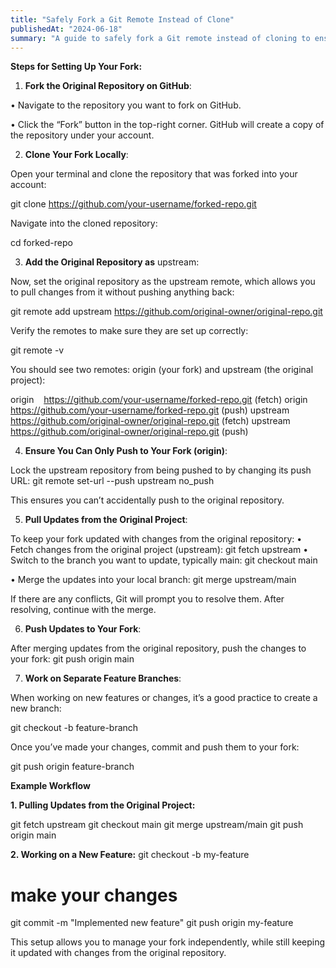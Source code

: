 ```yaml
---
title: "Safely Fork a Git Remote Instead of Clone"
publishedAt: "2024-06-18"
summary: "A guide to safely fork a Git remote instead of cloning to ensure you can keep your fork updated with the original repository."
---
```


**Steps for Setting Up Your Fork:**
1. **Fork the Original Repository on GitHub**:

• Navigate to the repository you want to fork on GitHub.

• Click the “Fork” button in the top-right corner. GitHub will create a copy of the repository under your account.

2. **Clone Your Fork Locally**:

Open your terminal and clone the repository that was forked into your account:

git clone https://github.com/your-username/forked-repo.git

Navigate into the cloned repository:

cd forked-repo

3. **Add the Original Repository as** upstream:

Now, set the original repository as the upstream remote, which allows you to pull changes from it without pushing anything back:

git remote add upstream https://github.com/original-owner/original-repo.git

Verify the remotes to make sure they are set up correctly:

git remote -v

You should see two remotes: origin (your fork) and upstream (the original project):

origin    https://github.com/your-username/forked-repo.git (fetch)
origin    https://github.com/your-username/forked-repo.git (push)
upstream  https://github.com/original-owner/original-repo.git (fetch)
upstream  https://github.com/original-owner/original-repo.git (push)

4. **Ensure You Can Only Push to Your Fork (**origin**)**:

Lock the upstream repository from being pushed to by changing its push URL:
git remote set-url --push upstream no_push

This ensures you can’t accidentally push to the original repository.

5. **Pull Updates from the Original Project**:

To keep your fork updated with changes from the original repository:
• Fetch changes from the original project (upstream):
git fetch upstream
• Switch to the branch you want to update, typically main:
git checkout main

• Merge the updates into your local branch:
git merge upstream/main

If there are any conflicts, Git will prompt you to resolve them. After resolving, continue with the merge.

6. **Push Updates to Your Fork**:

After merging updates from the original repository, push the changes to your fork:
git push origin main

7. **Work on Separate Feature Branches**:

When working on new features or changes, it’s a good practice to create a new branch:

git checkout -b feature-branch

Once you’ve made your changes, commit and push them to your fork:

git push origin feature-branch

**Example Workflow**

**1. Pulling Updates from the Original Project:**

git fetch upstream
git checkout main
git merge upstream/main
git push origin main

**2. Working on a New Feature:**
git checkout -b my-feature

# make your changes

git commit -m "Implemented new feature"
git push origin my-feature

This setup allows you to manage your fork independently, while still keeping it updated with changes from the original repository.

